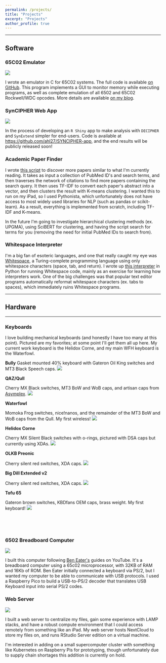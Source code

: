 ```yaml
---
permalink: /projects/
title: "Projects"
excerpt: "Projects"
author_profile: true
---
```

------

## Software

### 65C02 Emulator

![](/images/blog_images/emuExample.gif)

I wrote an emulator in C for 65C02 systems. The full code is available [on GitHub](https://github.com/ahl27/65C02Emulator). This program implements a GUI to monitor memory while executing programs, as well as complete emulation of all 6502 and 65C02 Rockwell/WDC opcodes. More details are available [on my blog](https://www.ahl27.com/tags/#emulator).

### SynCIPHER Web App

![](../images/SynCIPHERimg.png)

In the process of developing an `R Shiny` app to make analysis with `DECIPHER` and `SynExtend` simpler for end-users. Code is available at https://github.com/ahl27/SYNCIPHER-app, and the end results will be publicly released soon!

### Academic Paper Finder 
I wrote [this script](https://github.com/ahl27/findPapers) to discover more papers similar to what I'm currently reading. It takes as input a collection of PubMed ID's and search terms, and then traverses the network of citations to find more papers containing the search query. It then uses TF-IDF to convert each paper's abstract into a vector, and then clusters the result with K-means clustering. I wanted this to run on my iPad, so I used Pythonista, which unfortunately does not have access to most widely used libraries for NLP (such as pandas or scikit-learn). As a result, everything is implemented from scratch, including TF-IDF and K-means. 

In the future I'm going to investigate hierarchical clustering methods (ex. UPGMA), using SciBERT for clustering, and having the script search for terms for you (removing the need for initial PubMed IDs to search from).

### Whitespace Interpreter
I'm a big fan of esoteric languages, and one that really caught my eye was [Whitespace](https://en.wikipedia.org/wiki/Whitespace_(programming_language)), a Turing-complete programming language using only whitespace characters (space, tab, and return). I wrote up [this interpreter](https://github.com/ahl27/whitespacehttps://github.com/ahl27/whitespace) in Python for running Whitespace code, mainly as an exercise for learning how interpreters work. One of the big challenges was that popular text editor programs automatically reformat whitespace characters (ex. tabs to spaces), which immediately ruins Whitespace programs.

------
## Hardware
------
### Keyboards

I love building mechanical keyboards (and honestly I have too many at this point). Pictured are my favorites; at some point I'll get them all up here. My current work keyboard is the Helidox Corne, and my main WFH keyboard is the Waterfowl.

**Bully**
Gasket mounted 40% keyboard with Gateron Oil King switches and MT3 Black Speech caps.
![](/images/bully.png)

**QAZ/Qull**

Cherry MX Black switches, MT3 BoW and WoB caps, and artisan caps from [Asymplex](https://www.asymplex.xyz/). 
![](/images/qazboard.png)

**Waterfowl**

Momoka Frog switches, nice!nanos, and the remainder of the MT3 BoW and WoB caps from the Qull. My first wireless!
![](/images/waterfowl.png)


**Helidox Corne**

Cherry MX Silent Black switches with o-rings, pictured with DSA caps but currently using XDAs.
![](/images/FA569DF1-896A-4798-A179-EEA326C7B64E.jpeg)

**OLKB Preonic**

Cherry silent red switches, XDA caps.
![](/images/preonic.png)

**Big Dill Extended v2**

Cherry silent red switches, XDA caps.
![](/images/bde2.png)

**Tofu 65**

Gateron brown switches, KBDfans OEM caps, brass weight. My first keyboard!
![](/images/65keyboard.jpg)

&nbsp;

&nbsp;

### 6502 Breadboard Computer

![](../images/60B6FD7D-EF9F-4719-ABA5-AD8DA6B2D087.jpeg)

I built this computer following [Ben Eater's](https://eater.net/) guides on YouTube. It's a breadboard computer using a 65c02 microprocessor, with 32KB of RAM and 16Kb of ROM. Ben Eater initially connected a keyboard via PS/2, but I wanted my computer to be able to communicate with USB protocols. I used a Raspberry Pico to build a USB-to-PS/2 decoder that translates USB Keyboard input into serial PS/2 codes.


### Web Server

![](../images/EDF54D17-43E0-4847-BD59-0C86817DD8AB.jpeg)

I built a web server to centralize my files, gain some experience with LAMP stacks, and have a robust compute environment that I could access remotely from something like an iPad. My web server hosts NextCloud to store my files on, and runs RStudio Server edition on a virtual machine. 

I'm interested in adding on a small supercomputer cluster with something like Kubernetes on Raspberry Pis for prototyping, though unfortunately due to supply chain shortages this addition is currently on hold.
